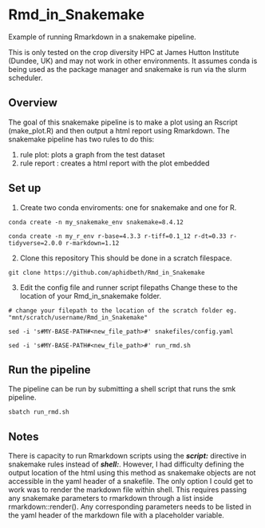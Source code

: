 # Rmd_in_Snakemake
Example of running Rmarkdown in a snakemake pipeline. 

This is only tested on the crop diversity HPC at James Hutton Institute (Dundee, UK) and may not work in other environments. It assumes conda is being used as the package manager and snakemake is run via the slurm scheduler. 

## Overview
The goal of this snakemake pipeline is to make a plot using an Rscript (make_plot.R) and then output a html report using Rmarkdown. The snakemake pipeline has two rules to do this: 
1. rule plot: plots a graph from the test dataset
2. rule report : creates a html report with the plot embedded

## Set up

1. Create two conda enviroments: one for snakemake and one for R.
```
conda create -n my_snakemake_env snakemake=8.4.12

conda create -n my_r_env r-base=4.3.3 r-tiff=0.1_12 r-dt=0.33 r-tidyverse=2.0.0 r-markdown=1.12

```

2. Clone this repository
This should be done in a scratch filespace.
```
git clone https://github.com/aphidbeth/Rmd_in_Snakemake
```

3. Edit the config file and runner script filepaths
Change these to the location of your Rmd_in_snakemake folder.
```
# change your filepath to the location of the scratch folder eg. "mnt/scratch/username/Rmd_in_Snakemake"

sed -i 's#MY-BASE-PATH#<new_file_path>#' snakefiles/config.yaml

sed -i 's#MY-BASE-PATH#<new_file_path>#' run_rmd.sh

```
  
## Run the pipeline
The pipeline can be run by submitting a shell script that runs the smk pipeline.
```
sbatch run_rmd.sh
```

## Notes

There is capacity to run Rmarkdown scripts using the ***script:*** directive in snakemake rules instead of ***shell:***. However, I had difficulty defining the output location of the html using this method as snakemake objects are not accessible in the yaml header of a snakefile. The only option I could get to work was to render the markdown file within shell. This requires passing any snakemake parameters to rmarkdown through a list inside rmarkdown::render(). Any corresponding parameters needs to be listed in the yaml header of the markdown file with a placeholder variable. 
